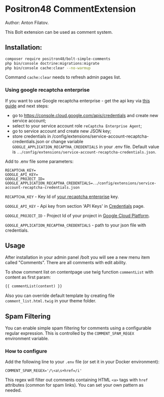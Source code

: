 # Positron48 CommentExtension

Author: Anton Filatov.

This Bolt extension can be used as comment system.

## Installation:

```bash
composer require positron48/bolt-simple-comments
php bin/console doctrine:migrations:migrate
php bin/console cache:clear --no-warmup
```

Command `cache:clear` needs to refresh admin pages list.

### Using google recaptcha enterprise

If you want to use Google recaptcha enterprise - get the api key via [this guide](https://cloud.google.com/recaptcha-enterprise/docs/set-up-non-google-cloud-environments-api-keys?hl=en_US) and next steps:

* go to https://console.cloud.google.com/apis/credentials and create new service account;
* select to your service account role `reCaptcha Enterprise Agent`;
* go to service account and create new JSON key;
* store credentials in /config/extensions/service-account-recaptcha-credentials.json 
  or change variable `GOOGLE_APPLICATION_RECAPTHA_CREDENTIALS` in your .env file. 
  Default value is `../config/extensions/service-account-recaptcha-credentials.json`.


Add to .env file some parameters:

```dotenv
RECAPTCHA_KEY=
GOOGLE_API_KEY=
GOOGLE_PROJECT_ID=
GOOGLE_APPLICATION_RECAPTHA_CREDENTIALS=../config/extensions/service-account-recaptcha-credentials.json
```

`RECAPTCHA_KEY` - Key Id of [your recaptcha enterprise](https://console.cloud.google.com/security/recaptcha) key.

`GOOGLE_API_KEY` - Api key from section 'API Keys' in [Credentials](https://console.cloud.google.com/apis/credentials) page.

`GOOGLE_PROJECT_ID` - Project Id of your project in [Google Cloud Platform](https://console.cloud.google.com/iam-admin/settings).

`GOOGLE_APPLICATION_RECAPTHA_CREDENTIALS` - path to your json file with credentials.


## Usage

After installation in your admin panel /bolt you will see a new menu item called "Comments". 
There are all comments with edit ability.


To show comment list on contentpage use twig function `commentList` with content as first param:

```html
{{ commentList(content) }}
```

Also you can override default template by creating file `comment_list.html.twig` in your theme folder.

## Spam Filtering

You can enable simple spam filtering for comments using a configurable regular expression. This is controlled by the `COMMENT_SPAM_REGEX` environment variable.

### How to configure

Add the following line to your `.env` file (or set it in your Docker environment):

```dotenv
COMMENT_SPAM_REGEX='/\<a\s+href=/i'
```

This regex will filter out comments containing HTML `<a>` tags with `href` attributes (common for spam links). You can set your own pattern as needed.
